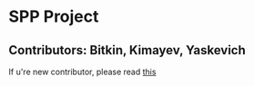 # SPP Project 
## Contributors: Bitkin, Kimayev, Yaskevich

If u're new contributor, please read [this](CONTRIBUTING.md)